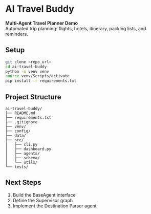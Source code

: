# AI Travel Buddy

**Multi-Agent Travel Planner Demo**  
Automated trip planning: flights, hotels, itinerary, packing lists, and reminders.

## Setup

```bash
git clone <repo_url>
cd ai-travel-buddy
python -m venv venv
source venv/Scripts/activate
pip install -r requirements.txt
```

## Project Structure

```
ai-travel-buddy/
├── README.md
├── requirements.txt
├── .gitignore
├── venv/
├── config/
├── data/
├── src/
│   ├── cli.py
│   ├── dashboard.py
│   ├── agents/
│   ├── schema/
│   └── utils/
└── tests/
```

## Next Steps

1. Build the BaseAgent interface  
2. Define the Supervisor graph  
3. Implement the Destination Parser agent  
